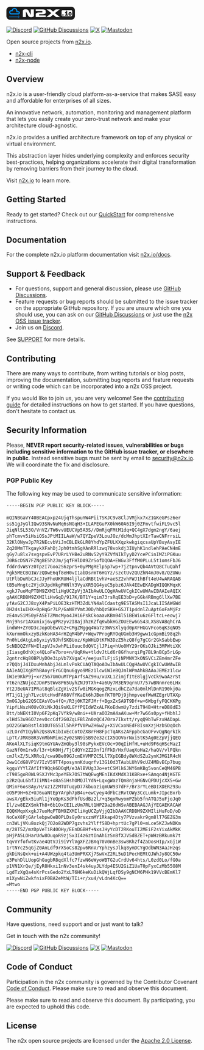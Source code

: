 [![n2x.io](https://github.com/n2x-io/assets/blob/HEAD/images/logo/n2x-logo_black_180x34.png)](https://n2x.io)

[![Discord](https://img.shields.io/badge/Join_us_on_Discord-5865F2?style=flat&logo=discord&logoColor=white)](https://n2x.io/discord)
[![GitHub Discussions](https://img.shields.io/badge/GitHub_Discussions-181717?style=flat&logo=github&logoColor=white)](https://github.com/orgs/n2x-io/discussions)
[![X](https://img.shields.io/badge/Follow_on_X-000000?style=flat&logo=x&logoColor=white)](https://x.com/n2xHQ)
[![Mastodon](https://img.shields.io/badge/Follow_on_Mastodon-2f0c7a?style=flat&logo=mastodon&logoColor=white)](https://mastodon.social/@n2x)

Open source projects from [n2x.io](https://n2x.io).

- [n2x-cli](https://github.com/n2x-io/x-cli)
- [n2x-node](https://github.com/n2x-io/x-node)

## Overview

n2x.io is a user-friendly cloud platform-as-a-service that makes SASE easy and affordable for enterprises of all sizes.

An innovative network, automation, monitoring and management platform that lets you easily create your zero-trust network and make your architecture cloud-agnostic.

n2x.io provides a unified architecture framework on top of any physical or virtual environment.

This abstraction layer hides underlying complexity and enforces security best-practices, helping organizations accelerate their digital transformation by removing barriers from their journey to the cloud.

Visit [n2x.io](https://n2x.io) to learn more.

## Getting Started

Ready to get started? Check out our [QuickStart](https://n2x.io/docs/platform/getting-started/quickstart) for comprehensive instructions.

## Documentation

For the complete n2x.io platform documentation visit [n2x.io/docs](https://n2x.io/docs/).

## Support & Feedback

- For questions, support and general discussion, please use [GitHub Discussions](https://github.com/orgs/n2x-io/discussions).
- Feature requests or bug reports should be submitted to the issue tracker on the appropriate GitHub repository. If you are unsure which one you should use, you can ask on our [GitHub Discussions](https://github.com/orgs/n2x-io/discussions)
or just use the [n2x OSS issue tracker](https://github.com/n2x-io/n2x/issues/).
- Join us on [Discord](https://n2x.io/discord).

See [SUPPORT](/SUPPORT.md) for more details.

## Contributing

There are many ways to contribute, from writing tutorials or blog posts, improving the documentation, submitting bug reports and feature requests or writing code which can be incorporated into a n2x OSS project.

If you would like to join us, you are very welcome! See the [contributing guide](https://github.com/n2x-io/.github/blob/HEAD/CONTRIBUTING.md) for detailed instructions on how to get started. If you have questions, don't hesitate to contact us.

## Security Information

Please, **NEVER report security-related issues, vulnerabilities or bugs including sensitive information to the GitHub issue tracker, or elsewhere in public**. Instead sensitive bugs must be sent by email to [security@n2x.io](mailto:security@n2x.io). We will coordinate the fix and disclosure.

### PGP Public Key

The following key may be used to communicate sensitive information:

```text
-----BEGIN PGP PUBLIC KEY BLOCK-----

mQINBGaVY40BEACpxp24UjqThspuYW4PiiTSKJC9v8ClJVMjkx7xZ1GKeGPsz6er
ss51gJyGlIQw93SNvNuMq6sNGqH3+ILAPEGuPX0kW60A6I9j0ZFmvtfwiFL9vc5l
JiqNlSL53O/VnVZ/TW6vvUEUCVp5A3S//DmRjqFMtM1dq+QC4gX7dgm2ngY/6aej
phTcmvv5iHsiOSsJPtMIILAaW/w7QYZpeV3LouJOz/dcMmJhptXIrTawCNFrrsiL
32KlONywJp7R2NEcvbViJnCBLEkGLR8YhdYpZFULKXqzkwkgiqcsaUpYBuyAsyIE
Zq20MmTTkgaykXFahDjJph0tmhSgXAnRRlzwq78vokdj3IUyhK1ndlehPAeCN4mE
gGy7u8lx7svgspvEvP7URrLYHBe2uRNv52yY9ZVfNIkTyyD2YcePCinIMZiPGKuu
J0R6cDSN7FZNg8E5h2Jm/jqfFHlDA9ZrSofDQOA+EWGv3FffM0PLuL5t1omsFbJ6
fddrdvWsYz0TpzI7Goo2S6zprS+0yPMgRElp5p7wp+7jZtpnvQb4AVtQ8CTuQahf
Pgk5MECBQ1W/zQDwE6qf8eH0vI1abDsrmT6HGYz/szctUv2QUZhN4mJ0v8/QZUWu
UtFlbDuRbCJcJJyFhoUKRUH4ljlaCdRBt1vhV+aeSZ2vhFWJ1hBft4eU4wARAQAB
tB5uMngtc2VjdXJpdHkgPHNlY3VyaXR5QG4yeC5pbz6JAk4EEwEKADgWIQQKMqxK
xgkJ7uoMqPTBM9ZXMIliHgUCZpVj3AIbAwULCQgHAwUVCgkICwUWAwIBAAIeAQIX
gAAKCRDBM9ZXMIliHvGqD/917K/BT1Y+qim73rsRqEE3bD+yGGk4RBmg6llXw7BE
yfAvG2CJJ8xyX4PaPiLOE3kzHTM3ZdLYN4alCdastg9ESTASMsI1JcaLIISAWGWd
0H24s1uIHX+0pHqGr7LP/GaN8YVmtJ0D/hbQzSKH+GSJT1p4dnlZuApt6oFaMjFz
zE4mvSiM50yFASETZMmcMyo4JH16PskCkoaavKBm94l5iBEWiu6z6FltcL+eowj7
Mnj9hsr1AXxmixj6vgPRzyv2I8aj3hzKZfqKwbkHGZOUEEw6GS43LXS8VABqhCrA
indWH+ZY0D3cJopObEwVG2+CMgZMggq4Wa7z9WVsXlyqd0pXFHGGVFco6qK3qNO5
kXurmmOkxzyBzkKoHA34rHZqM4bP/+Wqw7ProgRYOqUGmb3H9gww1cGpmBi98q2h
Pn0hLdAtgLo8yxiyV9JhfSKBUoz/KpWHiDtKFW3DzZ5hzQ8fg7gCGr2GkSabbEwp
ScNBDQZYFN+ElzpVJvJwhPLi0uuc0dQVCjlJPiq+hUo0MY29rOKsOJki3MPWtiXK
jIiasgOdhXjx4QLoFe7bro+n/UqRKw+tldvJtLd6r8GfhurqiPg7BL9nBCp5rLGp
2gntrcHq80BPUyDOe3ipVb7XVgaC+/eejusTLFjiSjNPMNV3kONSVCiZEm4mrZFe
z7QQbjJ4IDxuMnhAbjJ4LmlvPokCUAQTAQoAOwIbAwULCQgHAwUVCgkICwUWAwIB
AAIeAQIXgBYhBAoyrErGCQnu6gyo9MEz1lcwiWIeBQJmlWPmAhkBAAoJEMEz1lcw
iWIe9KkP9j+xrZ567UmOuMTPpArfsAZ9Hu/xUXL1ZimjfItE8lgjVcCk9waAzrSt
Yt6znZNUjoZJDnPStWv8P65UyhZNJ9TXh+4a6Uy7M3EN9qrnU7/57wBNnmre6LHx
Yt2JBeUA7IPRat8qBlcZgViv2Sfw8iMGKqogZRzxLdhCZa7da0mlMlDnR190kj0a
MT1jG1jgh7LvcUtcHvdFA68VfYKaEk6hJBenfKT0PDj9jhmpveefWwHZEgrUTAXp
3mOGJpbG2QSCEAsVOs4fQ+/R3j0KT2FJMrf+BgxZxSA9T9Df+w+6WbgfyFQCKKPg
YipfLNszN0UvOXiNkJQi9sKLGYfPQIdWZxALFKoEdwmUy7zdiT94B+HtreDB8dE3
Btt/bNEKtI0Vp6F2pKq7Vfk9/w8ni++UAraOO2mA4aAKuw+Mr7w66s0py+fHbhlJ
xlHd53u96O7zevOccCdf2G0ZqLFBlZn0zQC470ra7Ikxtt/ryqQ9bTwFzxHADapL
pO22GGWoBstl41OUTG55Il5hRPfV0PwZH6wZy+XiVCxoNEdF8IsmXzjHzbSOqOch
u2LOrdYIQybh2Qs8VK1bIxEcCotOZX8rFH8FpcTqAKs2AFppbcGaOFvvQgNqrkIk
LpTt/JMXB8R3VnMbNMims2y02SN9iSB9Ze32cIX5QOVorNxi5tK5Ag0EZpVjjQEQ
AKoAlXLTsiqK9tmGYUAvZmQby3l98sPykxEVcOc+90qIiHfHL+uHd9F6qHScMazI
GazNf0m1rw9/l3r+bK0Hj/TjCdQYn2Z2Dnf1fFkD/HxfUaqXoHa2/haQV/vlFQkn
cmJlxZ/5LXRRo1/cwa9Be09GJcmEHVMPZC5Ll7XpEGBdy8WXdSZu2ynKJMG1R4cN
2ww1CdG8VP1V7IzV59TT4posynnKduqrfv13G1Od3TAubLUhV9cUZ4MBvECp7bug
kgquYYYlZAfIfY9Qqk6DOqM/e3AlBVUg3Jo+etCSMlk6JNY6mKBg5vonCeQM46PB
cT985goR0WL9SXJYMc3peYEk7OS7tWQEwgMEnIKdXMdX31KBRxe+SAmqo4NjKGTE
p2RzQuL6bfJIiMN1+o8aSiHshOMQJlYdN+LqxgWazTQm8njaHGNvQPDUjcXX5+Gw
QMinF6os8Ay/H/xz1Z2MTUTuqyD77kbuaziqmUW937dFF/Br3rYLeBDIXDER293u
eO5P9H+6Z+UJ6uaNtEpYArph7pB4u+ewCyey4dFbCzRvtOWy3CcLumk+JIpcBxrb
awsX/gEkx5iuRl1jYeQpKs3dFhfUsdBz2l/+q3qxRwyomPZbb5fnATQJ5uFjoJq0
Il/zw8EZXSmkTh8+6b1OxCEILzUm7RLt1HPZ9a26dWSvABEBAAGJAjYEGAEKACAW
IQQKMqxKxgkJ7uoMqPTBM9ZXMIliHgUCZpVjjQIbDAAKCRDBM9ZXMIliHuFoD/oD
NoCeX8FjGArlebpwOeB0PLDsGy0rsxzmMY1Rkap4Dty7PVzvakr9gm8lT7GEZG3m
cn3WLjVKu8ozkQj7O2o82WDP7gzvhs2YlffS8D+hprtUc7gPl0+mLce5KZJwNDKm
m/28T5Z/mzDpVeTiR40OHy/EEnDGBHf+NxsJHyYcDT2RKouTI2MEiF2sYixAkMkK
pHjPA5LOHarUdw8OuqoR9zjSx3I4z6ztInAhizSnBfXJV5dBZET+pWHzBRkumk7t
tqvVYfofwtKvae4QtVJi9iVYlVgXFZJBXq70V0nBe3sw8Kh2f4ZaDosHIp/xGj1W
1rtNYc25qGjZ0AnLdf9rXSoCs82pv6RnV/YphzysJlkq8ymDCYgOdbWN3AaJHzqs
gkDiNsQxk+ui+A4UWzpkq4ta3UmPRXXj7SwVxZ2RL5uD1PecHEMtQJWhJy8QC50w
e3PehDlLUopGhGugbR8qdXlfc7fzwN6eWyoWBTG2uCrdUv64hts/L0zd0Lo/fG0a
p1VN1XrQe/jEyR8Hkxi1nNv3enI4sk4uyJLYdp4ESU2GiZ1UaT0pFyxCzMb55O8M
LgdTzXgQa4sKrPcsGedo2YxLT6H6keKuDikQWjLqfDSy9gNCM6PHk19VVcBEmKl7
m1XywNiZwkfnixF0BA2eMtW/TIi+r/xu4/vLdn4KcQ==
=Mtwo
-----END PGP PUBLIC KEY BLOCK-----
```

## Community

Have questions, need support and or just want to talk?

Get in touch with the n2x community!

[![Discord](https://img.shields.io/badge/Join_us_on_Discord-5865F2?style=flat&logo=discord&logoColor=white)](https://n2x.io/discord)
[![GitHub Discussions](https://img.shields.io/badge/GitHub_Discussions-181717?style=flat&logo=github&logoColor=white)](https://github.com/orgs/n2x-io/discussions)
[![X](https://img.shields.io/badge/Follow_on_X-000000?style=flat&logo=x&logoColor=white)](https://x.com/n2xHQ)
[![Mastodon](https://img.shields.io/badge/Follow_on_Mastodon-2f0c7a?style=flat&logo=mastodon&logoColor=white)](https://mastodon.social/@n2x)

## Code of Conduct

Participation in the n2x community is governed by the Contributor Covenant [Code of Conduct](https://github.com/n2x-io/.github/blob/HEAD/CODE_OF_CONDUCT.md). Please make sure to read and observe this document.

Please make sure to read and observe this document. By participating, you are expected to uphold this code.

## License

The n2x open source projects are licensed under the [Apache 2.0 License](/LICENSE).

